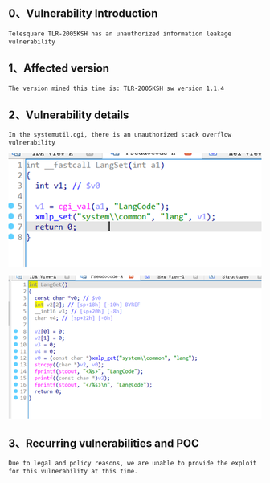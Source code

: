 ## 0、Vulnerability Introduction

```
Telesquare TLR-2005KSH has an unauthorized information leakage vulnerability
```

## 1、Affected version

```
The version mined this time is: TLR-2005KSH sw version 1.1.4
```

## 2、Vulnerability details

```
In the systemutil.cgi, there is an unauthorized stack overflow vulnerability
```



![image-20250217150604489](image-20250217150604489.png)

![image-20250217150635064](image-20250217150635064.png)

## 3、Recurring vulnerabilities and POC

```
Due to legal and policy reasons, we are unable to provide the exploit for this vulnerability at this time.
```
